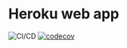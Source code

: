 # Heroku web app

![CI/CD](https://github.com/ajiprasetyomitrais/my-app/workflows/Test%20coverage/badge.svg)
[![codecov](https://app.codecov.io/gh/ajiprasetyomitrais/my-app/branch/master/graph/badge.svg)](https://codecov.io/gh/ajiprasetyomitrais//my-app)
